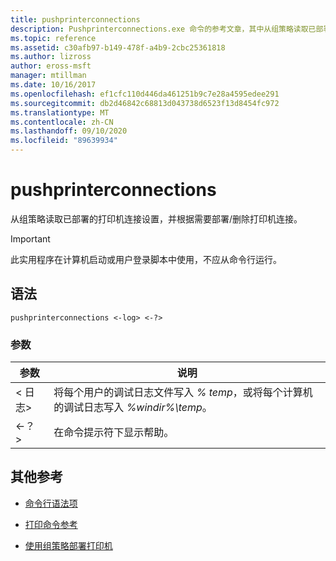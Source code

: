 ```yaml
---
title: pushprinterconnections
description: Pushprinterconnections.exe 命令的参考文章，其中从组策略读取已部署的打印机连接设置，并根据需要部署/删除打印机连接。
ms.topic: reference
ms.assetid: c30afb97-b149-478f-a4b9-2cbc25361818
ms.author: lizross
author: eross-msft
manager: mtillman
ms.date: 10/16/2017
ms.openlocfilehash: ef1cfc110d446da461251b9c7e28a4595edee291
ms.sourcegitcommit: db2d46842c68813d043738d6523f13d8454fc972
ms.translationtype: MT
ms.contentlocale: zh-CN
ms.lasthandoff: 09/10/2020
ms.locfileid: "89639934"
---
```

# <a name="pushprinterconnections"></a>pushprinterconnections

从组策略读取已部署的打印机连接设置，并根据需要部署/删除打印机连接。

> [!IMPORTANT]
> 此实用程序在计算机启动或用户登录脚本中使用，不应从命令行运行。

## <a name="syntax"></a>语法

```
pushprinterconnections <-log> <-?>
```

### <a name="parameters"></a>参数

| 参数 | 说明 |
|--|--|
| < 日志> | 将每个用户的调试日志文件写入 *% temp*，或将每个计算机的调试日志写入 *%windir%\temp*。 |
| <-？ > | 在命令提示符下显示帮助。 |

## <a name="additional-references"></a>其他参考

- [命令行语法项](command-line-syntax-key.md)

- [打印命令参考](print-command-reference.md)

- [使用组策略部署打印机](https://go.microsoft.com/fwlink/?LinkId=230627)
